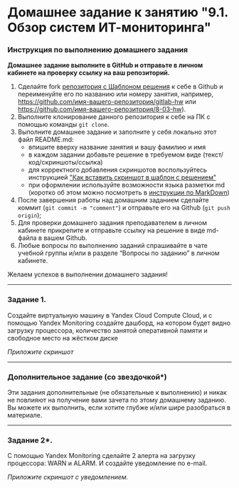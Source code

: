 
# Домашнее задание к занятию "9.1. Обзор систем ИТ-мониторинга"

### Инструкция по выполнению домашнего задания

**Домашнее задание выполните в GitHub и отправьте в личном кабинете на проверку ссылку на ваш репозиторий.** 
1. Сделайте fork [репозитория c Шаблоном решения](https://github.com/netology-code/sys-pattern-homework) к себе в Github и переименуйте его по названию или номеру занятия, например, https://github.com/имя-вашего-репозитория/gitlab-hw или https://github.com/имя-вашего-репозитория/8-03-hw).
2. Выполните клонирование данного репозитория к себе на ПК с помощью команды `git clone`.
3. Выполните домашнее задание и заполните у себя локально этот файл README.md:
   - впишите вверху название занятия и вашу фамилию и имя
   - в каждом задании добавьте решение в требуемом виде (текст/код/скриншоты/ссылка)
   - для корректного добавления скриншотов воспользуйтесь инструкцией ["Как вставить скриншот в шаблон с решением"](https://github.com/netology-code/sys-pattern-homework/blob/main/screen-instruction.md)
   - при оформлении используйте возможности языка разметки md (коротко об этом можно посмотреть в [инструкции по MarkDown](https://github.com/netology-code/sys-pattern-homework/blob/main/md-instruction.md))
4. После завершения работы над домашним заданием сделайте коммит (`git commit -m "comment"`) и отправьте его на Github (`git push origin`);
5. Для проверки домашнего задания преподавателем в личном кабинете прикрепите и отправьте ссылку на решение в виде md-файла в вашем Github.
6. Любые вопросы по выполнению заданий спрашивайте в чате учебной группы и/или в разделе “Вопросы по заданию” в личном кабинете.

Желаем успехов в выполнении домашнего задания!

 ---
 
### Задание 1. 

Создайте виртуальную машину в Yandex Cloud Compute Cloud, и с помощью Yandex Monitoring создайте дашборд, на котором будет видно загрузку процессора, количество занятой оперативной памяти и свободное место на жёстком диске

*Приложите скриншот*

---

### Дополнительное задание (со звездочкой*)
Эти задания дополнительные (не обязательные к выполнению) и никак не повлияют на получение вами зачета по этому домашнему заданию. Вы можете их выполнить, если хотите глубже и/или шире разобраться в материале.

---

### Задание 2*.

С помощью Yandex Monitoring сделайте 2 алерта на загрузку процессора: WARN и ALARM. И создайте уведомление по e-mail.

*Приложите скриншот с уведомлением.*


